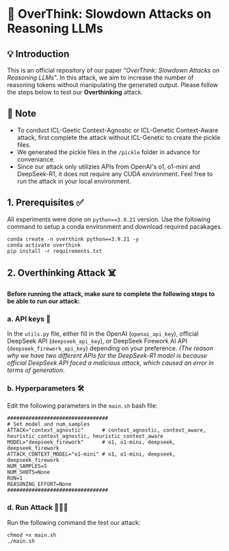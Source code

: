 # 🤯 OverThink: Slowdown Attacks on Reasoning LLMs

## 💡 Introduction 
This is an official repository of our paper "*OverThink: Slowdown Attacks on Reasoning LLMs*". In this attack, we aim to increase the number of reasoning tokens without manipulating the generated output. Please follow the steps below to test our **Overthinking** attack.

## 📝 Note 
* To conduct ICL-Geetic Context-Agnostic or ICL-Genetic Context-Aware attack, first complete the attack without ICL-Genetic to create the pickle files.
* We generated the pickle files in the `/pickle` folder in advance for conveniance.
* Since our attack only utilizies APIs from OpenAI's o1, o1-mini and DeepSeek-R1, it does not require any CUDA environment. Feel free to run the attack in your local environment.

## 1. Prerequisites ✅
All experiments were done on `python==3.9.21` version. Use the following command to setup a conda environment and download required pacakages.
```
conda create -n overthink python==3.9.21 -y
conda activate overthink
pip install -r requirements.txt
```

## 2. Overthinking Attack ☠️
#### Before running the attack, make sure to complete the following steps to be able to run our attack:

### a. API keys 📍
In the `utils.py` file, either fill in the OpenAI (`openai_api_key`), official DeepSeek API (`deepseek_api_key`), or DeepSeek Firework AI API (`deepseek_firework_api_key`) depending on your preference. *(The reason why we have two different APIs for the DeepSeek-R1 model is because official DeepSeek API faced a malicious attack, which caused an error in terms of generation*. 

### b. Hyperparameters 🛠
Edit the following parameters in the `main.sh` bash file:
```
#################################
# Set model and num_samples
ATTACK="context_agnostic"      # context_agnostic, context_aware, heuristic_context_agnostic, heuristic_context_aware
MODEL="deepseek_firework"      # o1, o1-mini, deepseek, deepseek_firework
ATTACK_CONTEXT_MODEL="o1-mini" # o1, o1-mini, deepseek, deepseek_firework
NUM_SAMPLES=5
NUM_SHOTS=None
RUN=1
REASONING_EFFORT=None
#################################
```

### d. Run Attack 🏃‍♂️‍➡️
Run the following command the test our attack:
```
chmod +x main.sh
./main.sh
```
